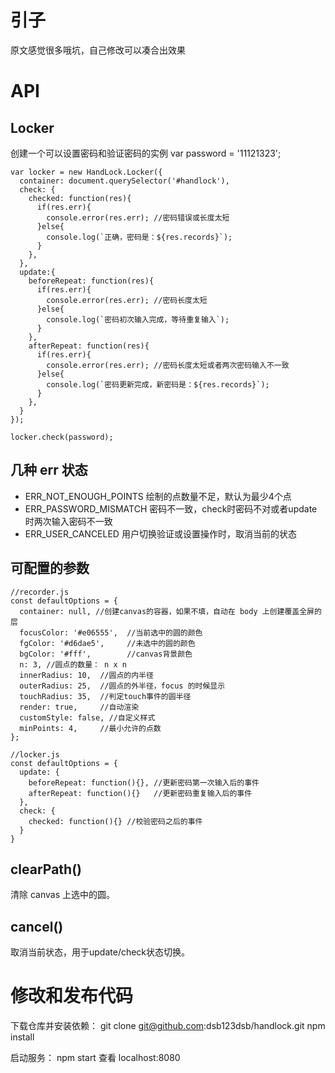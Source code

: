 
# 引子 #
原文感觉很多哦坑，自己修改可以凑合出效果

# API #
## Locker ##
创建一个可以设置密码和验证密码的实例
	var password = '11121323';
	
	var locker = new HandLock.Locker({
	  container: document.querySelector('#handlock'),
	  check: {
	    checked: function(res){
	      if(res.err){
	        console.error(res.err); //密码错误或长度太短
	      }else{
	        console.log(`正确，密码是：${res.records}`);
	      }
	    },
	  },
	  update:{
	    beforeRepeat: function(res){
	      if(res.err){
	        console.error(res.err); //密码长度太短
	      }else{
	        console.log(`密码初次输入完成，等待重复输入`);
	      }
	    },
	    afterRepeat: function(res){
	      if(res.err){
	        console.error(res.err); //密码长度太短或者两次密码输入不一致
	      }else{
	        console.log(`密码更新完成，新密码是：${res.records}`);
	      }
	    },
	  }
	});
	
	locker.check(password);

## 几种 err 状态 ##
- ERR_NOT_ENOUGH_POINTS 绘制的点数量不足，默认为最少4个点
- ERR_PASSWORD_MISMATCH 密码不一致，check时密码不对或者update时两次输入密码不一致
- ERR_USER_CANCELED 用户切换验证或设置操作时，取消当前的状态

## 可配置的参数 ##

	//recorder.js
	const defaultOptions = {
	  container: null, //创建canvas的容器，如果不填，自动在 body 上创建覆盖全屏的层
	  focusColor: '#e06555',  //当前选中的圆的颜色
	  fgColor: '#d6dae5',     //未选中的圆的颜色
	  bgColor: '#fff',        //canvas背景颜色
	  n: 3, //圆点的数量： n x n
	  innerRadius: 10,  //圆点的内半径
	  outerRadius: 25,  //圆点的外半径，focus 的时候显示
	  touchRadius: 35,  //判定touch事件的圆半径
	  render: true,     //自动渲染
	  customStyle: false, //自定义样式
	  minPoints: 4,     //最小允许的点数
	};

	//locker.js
	const defaultOptions = {
	  update: {
	    beforeRepeat: function(){}, //更新密码第一次输入后的事件
	    afterRepeat: function(){}   //更新密码重复输入后的事件
	  },
	  check: {
	    checked: function(){} //校验密码之后的事件
	  }
	}

## clearPath() ##

清除 canvas 上选中的圆。

## cancel() ##

取消当前状态，用于update/check状态切换。

# 修改和发布代码 #
下载仓库并安装依赖：
	git clone git@github.com:dsb123dsb/handlock.git
    npm install

启动服务：
    npm start
查看
	localhost:8080 

